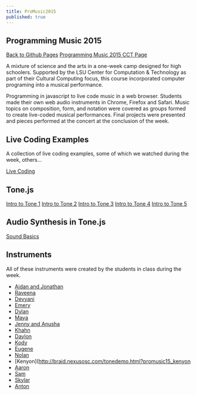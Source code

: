 ```yaml
---
title: ProMusic2015
published: true
---
```



## Programming Music 2015

[Back to Github Pages](/Programming-Music)
[Programming Music 2015 CCT Page](https://www.cct.lsu.edu/ProMusic2015) 

A mixture of science and the arts in a one-week camp designed for high schoolers. Supported by the LSU Center for Computation & Technology as part of their Cultural Computing focus, this course incorporated computer programing into a musical performance.

Programming in javascript to live code music in a web browser. Students made their own web audio instruments in Chrome, Firefox and Safari. Music topics on composition, form, and notation were covered as groups formed to create live-coded musical performances. Final projects were presented and pieces performed at the concert at the conclusion of the week. 

## Live Coding Examples
A collection of live coding examples, some of which we watched during the week, others...

[Live Coding](Examples)

## Tone.js

[Intro to Tone 1](ToneDemos/Intro-to-Tone-Part1)
[Intro to Tone 2](ToneDemos/Intro-to-Tone-Part2)
[Intro to Tone 3](ToneDemos/Intro-to-Tone-Part3)
[Intro to Tone 4](ToneDemos/Intro-to-Tone-Part4)
[Intro to Tone 5](ToneDemos/Intro-to-Tone-Part5)

## Audio Synthesis in Tone.js

[Sound Basics](SoundBasics/)


## Instruments
All of these instruments were created by the students in class during the week.

- [Aidan and Jonathan](http://braid.nexusosc.com/tonedemo.html?promusic15_Aidan.Jonathan)
- [Raveena](http://braid.nexusosc.com/tonedemo.html?promusic15_Raveena)
- [Devyani](http://braid.nexusosc.com/tonedemo.html?promusic15_Devyani)
- [Emery](http://braid.nexusosc.com/tonedemo.html?promusic15_emery)
- [Dylan](http://braid.nexusosc.com/tonedemo.html?promusic15_Dylan)
- [Maya](http://braid.nexusosc.com/tonedemo.html?promusic15_maya)
- [Jenny and Anusha](http://braid.nexusosc.com/tonedemo.html?promusic15_anushajenny)
- [Khahn](http://braid.nexusosc.com/tonedemo.html?promusic15_Khanh)
- [Daylon](http://braid.nexusosc.com/tonedemo.html?promusic15_Daylon)
- [Kody](http://braid.nexusosc.com/tonedemo.html?pm15_KodyC)
- [Eugene](http://braid.nexusosc.com/tonedemo.html?promusic15_eugene)
- [Nolan](http://braid.nexusosc.com/tonedemo.html?promusic15_nolan)
- [Kenyon](http://braid.nexusosc.com/tonedemo.html?promusic15_kenyon
- [Aaron](http://braid.nexusosc.com/tonedemo.html?promusic15_Aaron)
- [Sam](http://braid.nexusosc.com/tonedemo.html?pm15_sam_instrument)
- [Skylar](http://braid.nexusosc.com/tonedemo.html?skylar)
- [Anton](http://braid.nexusosc.com/tonedemo.html?Antongw)
